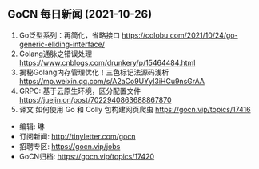 ## GoCN 每日新闻 (2021-10-26)

1. Go泛型系列：再简化，省略接口 https://colobu.com/2021/10/24/go-generic-eliding-interface/ 
2. Golang通脉之错误处理 https://www.cnblogs.com/drunkery/p/15464484.html
3. 揭秘Golang内存管理优化！三色标记法源码浅析 https://mp.weixin.qq.com/s/A2aCo9UYyI3iHCu9nsGrAA
4. GRPC: 基于云原生环境，区分配置文件 https://juejin.cn/post/7022940863688867870
5. 译文 如何使用 Go 和 Colly 包构建网页爬虫 https://gocn.vip/topics/17416

- 编辑: 琳 
- 订阅新闻: http://tinyletter.com/gocn
- 招聘专区: https://gocn.vip/jobs
- GoCN归档: https://gocn.vip/topics/17420
